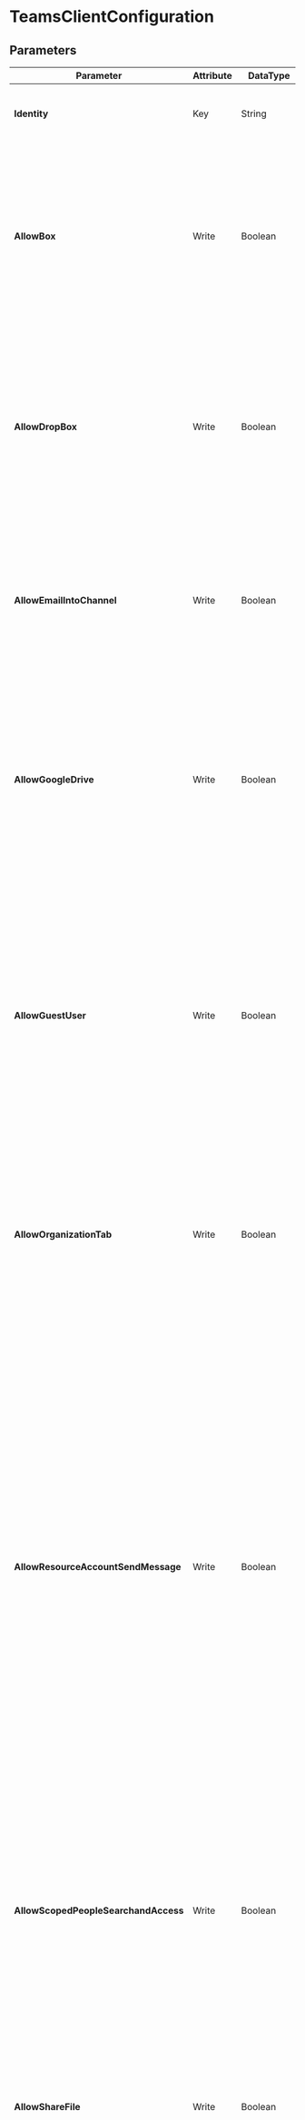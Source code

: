 ﻿# TeamsClientConfiguration

## Parameters

| Parameter | Attribute | DataType | Description | Allowed Values |
| --- | --- | --- | --- | --- |
| **Identity** | Key | String | The only valid input is Global - the tenant wide configuration |Global|
| **AllowBox** | Write | Boolean | Designates whether users are able to leverage Box as a third party storage solution in Microsoft Teams. If $true, users will be able to add Box in the client and interact with the files stored there. ||
| **AllowDropBox** | Write | Boolean | Designates whether users are able to leverage DropBox as a third party storage solution in Microsoft Teams. If $true, users will be able to add DropBox in the client and interact with the files stored there. ||
| **AllowEmailIntoChannel** | Write | Boolean | When set to $true, mail hooks are enabled, and users can post messages to a channel by sending an email to the email address of Teams channel. ||
| **AllowGoogleDrive** | Write | Boolean | Designates whether users are able to leverage GoogleDrive as a third party storage solution in Microsoft Teams. If $true, users will be able to add Google Drive in the client and interact with the files stored there. ||
| **AllowGuestUser** | Write | Boolean | Designates whether or not guest users in your organization will have access to the Teams client. If $true, guests in your tenant will be able to access the Teams client. Note that this setting has a core dependency on Guest Access being enabled in your Office 365 tenant. ||
| **AllowOrganizationTab** | Write | Boolean | When set to $true, users will be able to see the organizational chart icon other users' contact cards, and when clicked, this icon will display the detailed organizational chart. ||
| **AllowResourceAccountSendMessage** | Write | Boolean | Surface Hub uses a device account to provide email and collaboration services (IM, video, voice). This device account is used as the originating identity (the from party) when sending email, IM, and placing calls. As this account is not coming from an individual, identifiable user, it is deemed anonymous because it originated from the Surface Hub's device account. If set to $true, these device accounts will be able to send chat messages in Skype for Business Online (does not apply to Microsoft Teams). ||
| **AllowScopedPeopleSearchandAccess** | Write | Boolean | If set to $true, the Exchange address book policy (ABP) will be used to provide customized view of the global address book for each user. This is only a virtual separation and not a legal separation. ||
| **AllowShareFile** | Write | Boolean | Designates whether users are able to leverage ShareFile as a third party storage solution in Microsoft Teams. If $true, users will be able to add ShareFile in the client and interact with the files stored there. ||
| **AllowSkypeBusinessInterop** | Write | Boolean | When set to $true, Teams conversations automatically show up in Skype for Business for users that aren't enabled for Teams. ||
| **AllowEgnyte** | Write | Boolean | Designates whether users are able to leverage Egnyte as a third party storage solution in Microsoft Teams. If $true, users will be able to add Egnyte in the client and interact with the files stored there. ||
| **ContentPin** | Write | String | This setting applies only to Skype for Business Online (not Microsoft Teams) and defines whether the user must provide a secondary form of authentication to access the meeting content from a resource device account. Meeting content is defined as files that are shared to the Content Bin - files that have been attached to the meeting. |NotRequired, RequiredOutsideScheduleMeeting, AlwaysRequired|
| **ResourceAccountContentAccess** | Write | String | Require a secondary form of authentication to access meeting content. |NoAccess, PartialAccess, FullAccess|
| **RestrictedSenderList** | Write | StringArray[] | Senders domains can be further restricted to ensure that only allowed SMTP domains can send emails to the Teams channels. This is a comma-separated string of the domains you'd like to allow to send emails to Teams channels. ||
| **Credential** | Required | PSCredential | Credentials of the Teams Admin ||

## Description

This resource is used to configure the Teams client settings.

## Examples

### Example 1

This example is used to test new resources and showcase the usage of new resources being worked on.
It is not meant to use as a production baseline.

```powershell
Configuration Example
{
    param(
        [Parameter(Mandatory = $true)]
        [PSCredential]
        $credsGlobalAdmin
    )
    Import-DscResource -ModuleName Microsoft365DSC

    node localhost
    {
        TeamsClientConfiguration 'TeamsClientConfiguration'
        {
            AllowBox                         = $True
            AllowDropBox                     = $True
            AllowEmailIntoChannel            = $True
            AllowGoogleDrive                 = $True
            AllowGuestUser                   = $True
            AllowOrganizationTab             = $True
            AllowResourceAccountSendMessage  = $True
            AllowScopedPeopleSearchandAccess = $False
            AllowShareFile                   = $True
            AllowSkypeBusinessInterop        = $True
            ContentPin                       = "RequiredOutsideScheduleMeeting"
            Identity                         = "Global"
            ResourceAccountContentAccess     = "NoAccess"
            Credential                       = $credsGlobalAdmin
        }
    }
}
```

